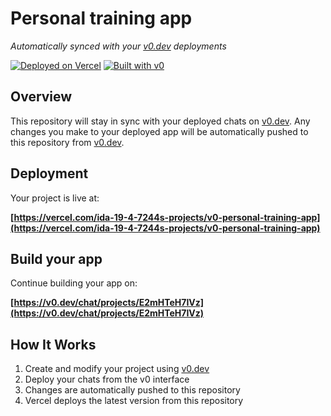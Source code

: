 # Personal training app

*Automatically synced with your [v0.dev](https://v0.dev) deployments*

[![Deployed on Vercel](https://img.shields.io/badge/Deployed%20on-Vercel-black?style=for-the-badge&logo=vercel)](https://vercel.com/ida-19-4-7244s-projects/v0-personal-training-app)
[![Built with v0](https://img.shields.io/badge/Built%20with-v0.dev-black?style=for-the-badge)](https://v0.dev/chat/projects/E2mHTeH7IVz)

## Overview

This repository will stay in sync with your deployed chats on [v0.dev](https://v0.dev).
Any changes you make to your deployed app will be automatically pushed to this repository from [v0.dev](https://v0.dev).

## Deployment

Your project is live at:

**[https://vercel.com/ida-19-4-7244s-projects/v0-personal-training-app](https://vercel.com/ida-19-4-7244s-projects/v0-personal-training-app)**

## Build your app

Continue building your app on:

**[https://v0.dev/chat/projects/E2mHTeH7IVz](https://v0.dev/chat/projects/E2mHTeH7IVz)**

## How It Works

1. Create and modify your project using [v0.dev](https://v0.dev)
2. Deploy your chats from the v0 interface
3. Changes are automatically pushed to this repository
4. Vercel deploys the latest version from this repository